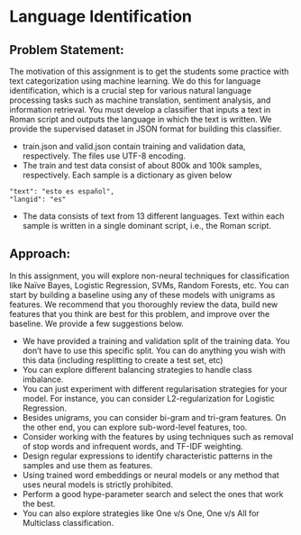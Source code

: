 # Language Identification
## Problem Statement:
The motivation of this assignment is to get the students some practice with text categorization using machine learning. We do this for language identification, which is a crucial step for various natural language processing tasks such as machine translation, sentiment analysis, and information retrieval.
You must develop a classifier that inputs a text in Roman script and outputs the language in which the text is written. We provide the supervised dataset in JSON format for building this classifier.
* train.json and valid.json contain training and validation data, respectively. The files use UTF-8 encoding.
* The train and test data consist of about 800k and 100k samples, respectively. Each sample is a dictionary as given below
````
"text": "esto es español",
"langid": "es"
````
* The data consists of text from 13 different languages. Text within each sample is written in a single dominant script, i.e., the Roman script.

## Approach:
In this assignment, you will explore non-neural techniques for classification like Naïve Bayes, Logistic Regression, SVMs, Random Forests, etc. You can start by building a baseline using any of these models with unigrams as features. We recommend that you thoroughly review the data, build new features that you think are best for this problem, and improve over the baseline. We provide a few suggestions below.
* We have provided a training and validation split of the training data. You don’t have to use this specific split. You can do anything you wish with this data (including resplitting to create a test set, etc)
* You can explore different balancing strategies to handle class imbalance.
* You can just experiment with different regularisation strategies for your model. For instance, you can consider  L2-regularization for Logistic Regression.
* Besides unigrams, you can consider bi-gram and tri-gram features. On the other end, you can explore sub-word-level features, too.
* Consider working with the features by using techniques such as removal of stop words and infrequent words, and TF-IDF weighting.
* Design regular expressions to identify characteristic patterns in the samples and use them as features.
* Using trained word embeddings or neural models or any method that uses neural models is strictly prohibited.
* Perform a good hype-parameter search and select the ones that work the best.
* You can also explore strategies like One v/s One, One v/s All for Multiclass classification.
